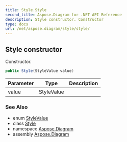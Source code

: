 ```yaml
---
title: Style.Style
second_title: Aspose.Diagram for .NET API Reference
description: Style constructor. Constructor
type: docs
url: /net/aspose.diagram/style/style/
---
```

## Style constructor

Constructor.

```csharp
public Style(StyleValue value)
```

| Parameter | Type | Description |
| --- | --- | --- |
| value | StyleValue |  |

### See Also

* enum [StyleValue](../../stylevalue/)
* class [Style](../)
* namespace [Aspose.Diagram](../../style/)
* assembly [Aspose.Diagram](../../../)


